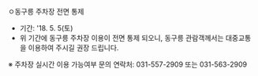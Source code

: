 ㅇ동구릉 주차장 전면 통제
- 기간: '18. 5. 5(토)
- 위 기간에 동구릉 주차장 이용이 전면 통제 되오니, 동구릉 관람객께서는 대중교통을 이용하여 주시길 권장 드립니다.

※ 주차장 실시간 이용 가능여부 문의 연락처: 031-557-2909 또는 031-563-2909